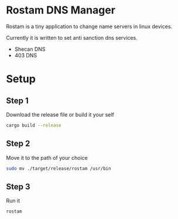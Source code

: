 # Rostam DNS Manager

Rostam is a tiny application to change name servers in linux devices.

Currently it is written to set anti sanction dns services.

- Shecan DNS
- 403 DNS

# Setup

## Step 1

Download the release file or build it your self

```bash
cargo build --release
```

## Step 2

Move it to the path of your choice

```bash
sudo mv ./target/release/rostam /usr/bin
```

## Step 3

Run it

```bash
rostam
```
